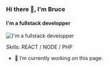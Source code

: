### Hi there 👋, I'm Bruce
#### I'm a fullstack developper
![I'm a fullstack developper](https://arturssmirnovs.github.io/github-profile-readme-generator/images/banner.png)


Skills: REACT / NODE / PHP

- 🔭 I’m currently working on this page. 




